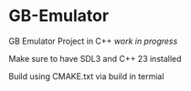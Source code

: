 # GB-Emulator
GB Emulator Project in C++ *work in progress*

Make sure to have SDL3 and C++ 23 installed

Build using CMAKE.txt via build in termial 
